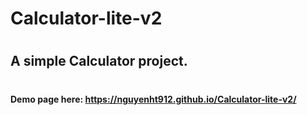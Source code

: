 # Calculator-lite-v2
#
## A simple Calculator project.
#
#### Demo page here: https://nguyenht912.github.io/Calculator-lite-v2/
